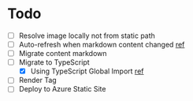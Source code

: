 # Todo

- [ ] Resolve image locally not from static path
- [ ] Auto-refresh when markdown content changed [ref](https://github.com/timlrx/tailwind-nextjs-starter-blog/blob/master/scripts/next-remote-watch.js)
- [ ] Migrate content markdown
- [ ] Migrate to TypeScript
  - [X] Using TypeScript Global Import [ref](https://github.com/leighhalliday/next-blog/blob/main/tsconfig.json)
- [ ] Render Tag
- [ ] Deploy to Azure Static Site
